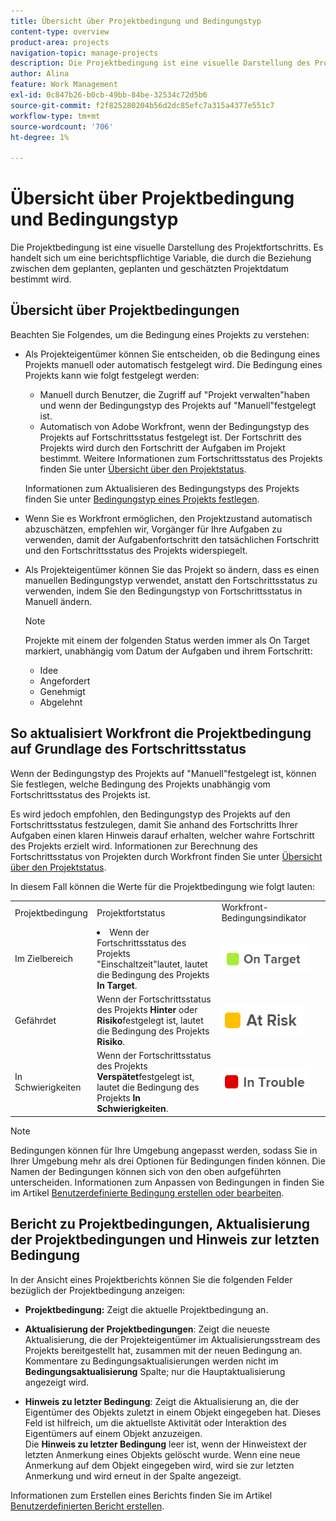 ```yaml
---
title: Übersicht über Projektbedingung und Bedingungstyp
content-type: overview
product-area: projects
navigation-topic: manage-projects
description: Die Projektbedingung ist eine visuelle Darstellung des Projektfortschritts. Es handelt sich um eine berichtspflichtige Variable, die durch die Beziehung zwischen dem geplanten, geplanten und geschätzten Projektdatum bestimmt wird.
author: Alina
feature: Work Management
exl-id: 0c847b26-b0cb-49bb-84be-32534c72d5b6
source-git-commit: f2f825280204b56d2dc85efc7a315a4377e551c7
workflow-type: tm+mt
source-wordcount: '706'
ht-degree: 1%

---
```


# Übersicht über Projektbedingung und Bedingungstyp

Die Projektbedingung ist eine visuelle Darstellung des Projektfortschritts. Es handelt sich um eine berichtspflichtige Variable, die durch die Beziehung zwischen dem geplanten, geplanten und geschätzten Projektdatum bestimmt wird.

## Übersicht über Projektbedingungen

Beachten Sie Folgendes, um die Bedingung eines Projekts zu verstehen:

* Als Projekteigentümer können Sie entscheiden, ob die Bedingung eines Projekts manuell oder automatisch festgelegt wird. Die Bedingung eines Projekts kann wie folgt festgelegt werden:

   * Manuell durch Benutzer, die Zugriff auf &quot;Projekt verwalten&quot;haben und wenn der Bedingungstyp des Projekts auf &quot;Manuell&quot;festgelegt ist.
   * Automatisch von Adobe Workfront, wenn der Bedingungstyp des Projekts auf Fortschrittsstatus festgelegt ist. Der Fortschritt des Projekts wird durch den Fortschritt der Aufgaben im Projekt bestimmt. Weitere Informationen zum Fortschrittsstatus des Projekts finden Sie unter [Übersicht über den Projektstatus](../../../manage-work/projects/planning-a-project/project-progress-status.md).

   Informationen zum Aktualisieren des Bedingungstyps des Projekts finden Sie unter [Bedingungstyp eines Projekts festlegen](../../../manage-work/projects/manage-projects/set-condition-type-for-project.md).

* Wenn Sie es Workfront ermöglichen, den Projektzustand automatisch abzuschätzen, empfehlen wir, Vorgänger für Ihre Aufgaben zu verwenden, damit der Aufgabenfortschritt den tatsächlichen Fortschritt und den Fortschrittsstatus des Projekts widerspiegelt.
* Als Projekteigentümer können Sie das Projekt so ändern, dass es einen manuellen Bedingungstyp verwendet, anstatt den Fortschrittsstatus zu verwenden, indem Sie den Bedingungstyp von Fortschrittsstatus in Manuell ändern.

   >[!NOTE]
   >
   >Projekte mit einem der folgenden Status werden immer als On Target markiert, unabhängig vom Datum der Aufgaben und ihrem Fortschritt:
   >
   >* Idee
   >* Angefordert
   >* Genehmigt
   >* Abgelehnt


<!--
<div data-mc-conditions="QuicksilverOrClassic.Draft mode">
<h2>Set the Condition Type for a project</h2>
<p data-mc-conditions="QuicksilverOrClassic.Draft mode">(NOTE: drafted here and moved it to a separate article: /Content/Manage work/Projects/Manage projects/set-condition-type-for-project.htm)</p>
<ol>
<li value="1">Go to the project for which you want to update the Condition Type. </li>
<li value="2"> <p>  Click the <strong>More</strong> menu <img src="assets/qs-more-menu.png"> to the right of the project name, then click <strong>Edit</strong>.  <br> </p> </li>
<li value="3">In the <strong>Condition Type</strong> field, choose one of the following:
<ul>
<li><p><strong>Manual:</strong> The project owner sets the Condition on the project manually.</p><p data-mc-conditions="QuicksilverOrClassic.Quicksilver">In this case, the project owner can update the Condition of the project in the project header, or the Project Details section. </p></li>
<li><p><strong>Progress Status:</strong> Workfront sets the Condition based on the Progress Status of the project. <br></p></li>
</ul></li>
<li value="4">Click <strong>Save Changes</strong>. </li>
</ol>
</div>
-->

## So aktualisiert Workfront die Projektbedingung auf Grundlage des Fortschrittsstatus

Wenn der Bedingungstyp des Projekts auf &quot;Manuell&quot;festgelegt ist, können Sie festlegen, welche Bedingung des Projekts unabhängig vom Fortschrittsstatus des Projekts ist.

Es wird jedoch empfohlen, den Bedingungstyp des Projekts auf den Fortschrittsstatus festzulegen, damit Sie anhand des Fortschritts Ihrer Aufgaben einen klaren Hinweis darauf erhalten, welcher wahre Fortschritt des Projekts erzielt wird. Informationen zur Berechnung des Fortschrittsstatus von Projekten durch Workfront finden Sie unter [Übersicht über den Projektstatus](../../../manage-work/projects/planning-a-project/project-progress-status.md).

In diesem Fall können die Werte für die Projektbedingung wie folgt lauten:

<table style="table-layout:auto"> 
 <col> 
 <col> 
 <col> 
 <col> 
 <tbody> 
  <tr> 
   <td>Projektbedingung</td> 
   <td>Projektfortstatus</td> 
   <td>Workfront-Bedingungsindikator</td> 
   <td> </td> 
  </tr> 
  <tr> 
   <td>Im Zielbereich</td> 
   <td> <li>Wenn der Fortschrittsstatus des Projekts "Einschaltzeit"lautet, lautet die Bedingung des Projekts <strong>In Target</strong>.</li> </td> 
   <td> <img src="assets/on-target-condition-icon.png"> </td> 
   <td> </td> 
  </tr> 
  <tr> 
   <td>Gefährdet</td> 
   <td>Wenn der Fortschrittsstatus des Projekts <strong>Hinter</strong> oder <strong>Risiko</strong>festgelegt ist, lautet die Bedingung des Projekts <strong>Risiko</strong>.</td> 
   <td> <img src="assets/at-risk-project-condition-icon.png"> </td> 
   <td> </td> 
  </tr> 
  <tr> 
   <td>In Schwierigkeiten</td> 
   <td>Wenn der Fortschrittsstatus des Projekts <strong>Verspätet</strong>festgelegt ist, lautet die Bedingung des Projekts <strong>In Schwierigkeiten</strong>. </td> 
   <td> <img src="assets/in-trouble-project-condition-icon.png"> </td> 
   <td> </td> 
  </tr> 
 </tbody> 
</table>

>[!NOTE]
>
>Bedingungen können für Ihre Umgebung angepasst werden, sodass Sie in Ihrer Umgebung mehr als drei Optionen für Bedingungen finden können. Die Namen der Bedingungen können sich von den oben aufgeführten unterscheiden. Informationen zum Anpassen von Bedingungen in finden Sie im Artikel [Benutzerdefinierte Bedingung erstellen oder bearbeiten](../../../administration-and-setup/customize-workfront/create-manage-custom-conditions/create-edit-custom-conditions.md).

## Bericht zu Projektbedingungen, Aktualisierung der Projektbedingungen und Hinweis zur letzten Bedingung

In der Ansicht eines Projektberichts können Sie die folgenden Felder bezüglich der Projektbedingung anzeigen:

* **Projektbedingung:** Zeigt die aktuelle Projektbedingung an.
* **Aktualisierung der Projektbedingungen**: Zeigt die neueste Aktualisierung, die der Projekteigentümer im Aktualisierungsstream des Projekts bereitgestellt hat, zusammen mit der neuen Bedingung an.\
   Kommentare zu Bedingungsaktualisierungen werden nicht im **Bedingungsaktualisierung** Spalte; nur die Hauptaktualisierung angezeigt wird.

* **Hinweis zu letzter Bedingung**: Zeigt die Aktualisierung an, die der Eigentümer des Objekts zuletzt in einem Objekt eingegeben hat. Dieses Feld ist hilfreich, um die aktuellste Aktivität oder Interaktion des Eigentümers auf einem Objekt anzuzeigen.\
   Die **Hinweis zu letzter Bedingung** leer ist, wenn der Hinweistext der letzten Anmerkung eines Objekts gelöscht wurde. Wenn eine neue Anmerkung auf dem Objekt eingegeben wird, wird sie zur letzten Anmerkung und wird erneut in der Spalte angezeigt.

Informationen zum Erstellen eines Berichts finden Sie im Artikel [Benutzerdefinierten Bericht erstellen](../../../reports-and-dashboards/reports/creating-and-managing-reports/create-custom-report.md).
